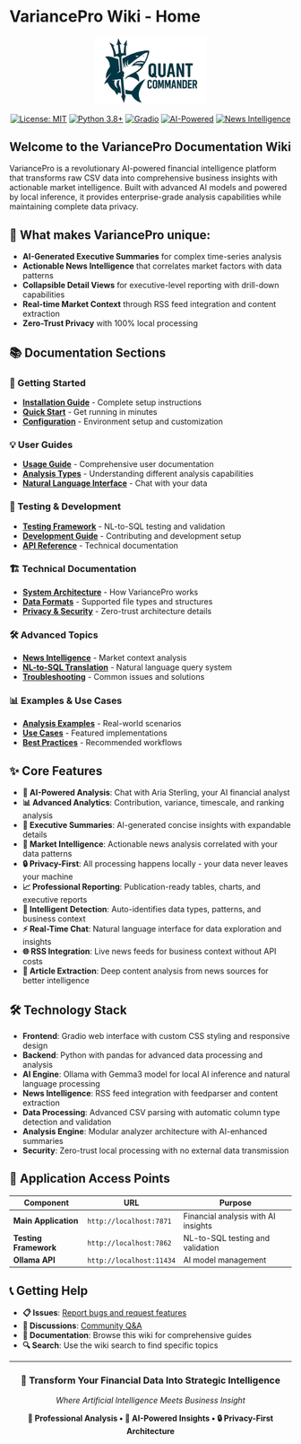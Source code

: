 # VariancePro Wiki - Home

<div align="center">
  <img src="../logo.png" alt="VariancePro Logo" width="200"/>
  
  [![License: MIT](https://img.shields.io/badge/License-MIT-yellow.svg)](https://opensource.org/licenses/MIT)
  [![Python 3.8+](https://img.shields.io/badge/python-3.8+-blue.svg)](https://www.python.org/downloads/)
  [![Gradio](https://img.shields.io/badge/Gradio-4.0+-orange.svg)](https://gradio.app/)
  [![AI-Powered](https://img.shields.io/badge/AI-Powered-green.svg)](https://github.com/sharkoil/variancepro)
  [![News Intelligence](https://img.shields.io/badge/News-Intelligence-blue.svg)](https://github.com/sharkoil/variancepro)
</div>

## Welcome to the VariancePro Documentation Wiki

VariancePro is a revolutionary AI-powered financial intelligence platform that transforms raw CSV data into comprehensive business insights with actionable market intelligence. Built with advanced AI models and powered by local inference, it provides enterprise-grade analysis capabilities while maintaining complete data privacy.

## 🎯 What makes VariancePro unique:

- **AI-Generated Executive Summaries** for complex time-series analysis
- **Actionable News Intelligence** that correlates market factors with data patterns
- **Collapsible Detail Views** for executive-level reporting with drill-down capabilities
- **Real-time Market Context** through RSS feed integration and content extraction
- **Zero-Trust Privacy** with 100% local processing

## 📚 Documentation Sections

### 🚀 Getting Started
- **[Installation Guide](Installation-Guide.md)** - Complete setup instructions
- **[Quick Start](Quick-Start.md)** - Get running in minutes
- **[Configuration](Configuration.md)** - Environment setup and customization

### 💡 User Guides
- **[Usage Guide](Usage-Guide.md)** - Comprehensive user documentation
- **[Analysis Types](Analysis-Types.md)** - Understanding different analysis capabilities
- **[Natural Language Interface](Natural-Language-Interface.md)** - Chat with your data

### 🧪 Testing & Development
- **[Testing Framework](Testing-Framework.md)** - NL-to-SQL testing and validation
- **[Development Guide](Development-Guide.md)** - Contributing and development setup
- **[API Reference](API-Reference.md)** - Technical documentation

### 🏗️ Technical Documentation
- **[System Architecture](System-Architecture.md)** - How VariancePro works
- **[Data Formats](Data-Formats.md)** - Supported file types and structures
- **[Privacy & Security](Privacy-Security.md)** - Zero-trust architecture details

### 🛠️ Advanced Topics
- **[News Intelligence](News-Intelligence.md)** - Market context analysis
- **[NL-to-SQL Translation](NL-to-SQL-Translation.md)** - Natural language query system
- **[Troubleshooting](Troubleshooting.md)** - Common issues and solutions

### 📊 Examples & Use Cases
- **[Analysis Examples](Analysis-Examples.md)** - Real-world scenarios
- **[Use Cases](Use-Cases.md)** - Featured implementations
- **[Best Practices](Best-Practices.md)** - Recommended workflows

## ✨ Core Features

- **🤖 AI-Powered Analysis**: Chat with Aria Sterling, your AI financial analyst
- **📊 Advanced Analytics**: Contribution, variance, timescale, and ranking analysis
- **🧠 Executive Summaries**: AI-generated concise insights with expandable details
- **📰 Market Intelligence**: Actionable news analysis correlated with your data patterns
- **🔒 Privacy-First**: All processing happens locally - your data never leaves your machine
- **📈 Professional Reporting**: Publication-ready tables, charts, and executive reports
- **🎯 Intelligent Detection**: Auto-identifies data types, patterns, and business context
- **⚡ Real-Time Chat**: Natural language interface for data exploration and insights
- **🌐 RSS Integration**: Live news feeds for business context without API costs
- **📄 Article Extraction**: Deep content analysis from news sources for better intelligence

## 🛠️ Technology Stack

- **Frontend**: Gradio web interface with custom CSS styling and responsive design
- **Backend**: Python with pandas for advanced data processing and analysis
- **AI Engine**: Ollama with Gemma3 model for local AI inference and natural language processing
- **News Intelligence**: RSS feed integration with feedparser and content extraction
- **Data Processing**: Advanced CSV parsing with automatic column type detection and validation
- **Analysis Engine**: Modular analyzer architecture with AI-enhanced summaries
- **Security**: Zero-trust local processing with no external data transmission

## 🎯 Application Access Points

| Component | URL | Purpose |
|-----------|-----|---------|
| **Main Application** | `http://localhost:7871` | Financial analysis with AI insights |
| **Testing Framework** | `http://localhost:7862` | NL-to-SQL testing and validation |
| **Ollama API** | `http://localhost:11434` | AI model management |

## 📞 Getting Help

- **📋 Issues**: [Report bugs and request features](https://github.com/sharkoil/variancepro/issues)
- **💬 Discussions**: [Community Q&A](https://github.com/sharkoil/variancepro/discussions)
- **📖 Documentation**: Browse this wiki for comprehensive guides
- **🔍 Search**: Use the wiki search to find specific topics

---

<div align="center">
  <h3>🚀 Transform Your Financial Data Into Strategic Intelligence</h3>
  <p><em>Where Artificial Intelligence Meets Business Insight</em></p>
  
  **🎯 Professional Analysis • 🧠 AI-Powered Insights • 🔒 Privacy-First Architecture**
</div>
